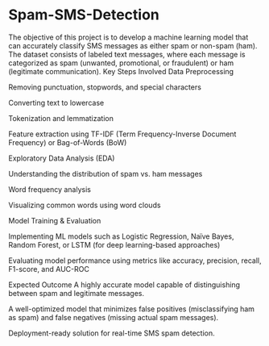 # Spam-SMS-Detection
The objective of this project is to develop a machine learning model that can accurately classify SMS messages as either spam or non-spam (ham). The dataset consists of labeled text messages, where each message is categorized as spam (unwanted, promotional, or fraudulent) or ham (legitimate communication).
Key Steps Involved
Data Preprocessing

Removing punctuation, stopwords, and special characters

Converting text to lowercase

Tokenization and lemmatization

Feature extraction using TF-IDF (Term Frequency-Inverse Document Frequency) or Bag-of-Words (BoW)

Exploratory Data Analysis (EDA)

Understanding the distribution of spam vs. ham messages

Word frequency analysis

Visualizing common words using word clouds

Model Training & Evaluation

Implementing ML models such as Logistic Regression, Naïve Bayes, Random Forest, or LSTM (for deep learning-based approaches)

Evaluating model performance using metrics like accuracy, precision, recall, F1-score, and AUC-ROC

Expected Outcome
A highly accurate model capable of distinguishing between spam and legitimate messages.

A well-optimized model that minimizes false positives (misclassifying ham as spam) and false negatives (missing actual spam messages).

Deployment-ready solution for real-time SMS spam detection.
